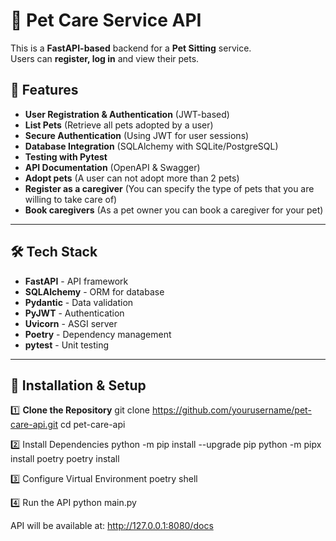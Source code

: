 # 🐶 Pet Care Service API

This is a **FastAPI-based** backend for a **Pet Sitting** service.  
Users can **register, log in** and view their pets.

## 🚀 Features
- **User Registration & Authentication** (JWT-based)
- **List Pets** (Retrieve all pets adopted by a user)
- **Secure Authentication** (Using JWT for user sessions)
- **Database Integration** (SQLAlchemy with SQLite/PostgreSQL)
- **Testing with Pytest**
- **API Documentation** (OpenAPI & Swagger)
- **Adopt pets** (A user can not adopt more than 2 pets)
- **Register as a caregiver** (You can specify the type of pets that you are willing to take care of)
- **Book caregivers** (As a pet owner you can book a caregiver for your pet)
---

## 🛠️ Tech Stack
- **FastAPI** - API framework
- **SQLAlchemy** - ORM for database
- **Pydantic** - Data validation
- **PyJWT** - Authentication
- **Uvicorn** - ASGI server
- **Poetry** - Dependency management
- **pytest** - Unit testing

---

## 🔧 Installation & Setup

1️⃣ **Clone the Repository**
git clone https://github.com/yourusername/pet-care-api.git
cd pet-care-api

2️⃣ Install Dependencies
python -m pip install --upgrade pip
python -m pipx install poetry
poetry install

3️⃣ Configure Virtual Environment
poetry shell

4️⃣ Run the API
python main.py

API will be available at: http://127.0.0.1:8080/docs
